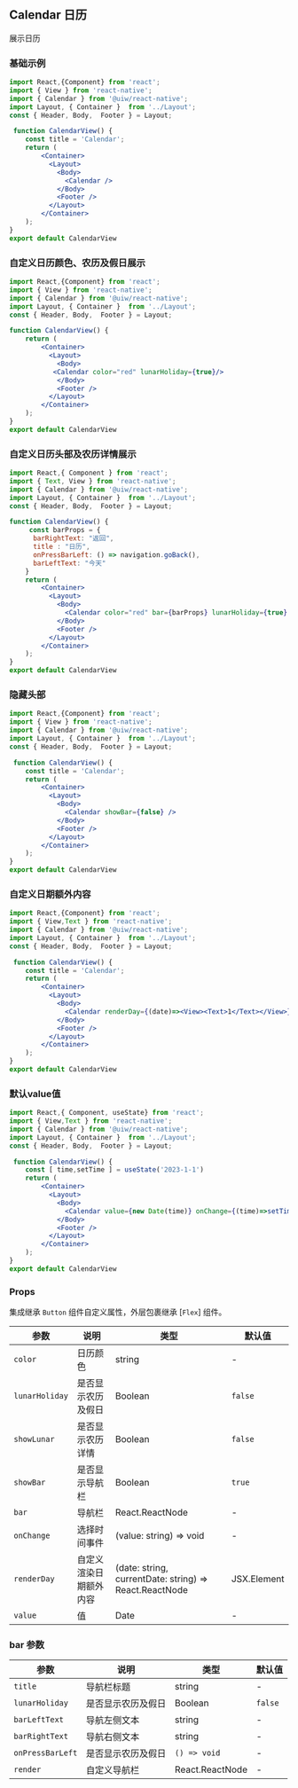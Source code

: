 Calendar 日历
---

展示日历

### 基础示例

```jsx mdx:preview&background=#bebebe29
import React,{Component} from 'react';
import { View } from 'react-native';
import { Calendar } from '@uiw/react-native';
import Layout, { Container }  from '../Layout';
const { Header, Body,  Footer } = Layout;

 function CalendarView() {
    const title = 'Calendar';
    return (
        <Container>
          <Layout>
            <Body>
              <Calendar />
            </Body>
            <Footer />
          </Layout>
        </Container>
    );
}
export default CalendarView
```

### 自定义日历颜色、农历及假日展示

```jsx mdx:preview&background=#bebebe29
import React,{Component} from 'react';
import { View } from 'react-native';
import { Calendar } from '@uiw/react-native';
import Layout, { Container }  from '../Layout';
const { Header, Body,  Footer } = Layout;

function CalendarView() {
    return (
        <Container>
          <Layout>
            <Body>
           <Calendar color="red" lunarHoliday={true}/>
            </Body>
            <Footer />
          </Layout>
        </Container>
    );
}
export default CalendarView

```

### 自定义日历头部及农历详情展示

```jsx mdx:preview&background=#bebebe29
import React,{ Component } from 'react';
import { Text, View } from 'react-native';
import { Calendar } from '@uiw/react-native';
import Layout, { Container }  from '../Layout';
const { Header, Body,  Footer } = Layout;

function CalendarView() {
     const barProps = {
      barRightText: "返回",
      title : "日历",
      onPressBarLeft: () => navigation.goBack(),
      barLeftText: "今天"
    }
    return (
        <Container>
          <Layout>
            <Body>
              <Calendar color="red" bar={barProps} lunarHoliday={true} showLunar={true}/>
            </Body>
            <Footer />
          </Layout>
        </Container>
    );
}
export default CalendarView
```

### 隐藏头部

```jsx mdx:preview&background=#bebebe29
import React,{Component} from 'react';
import { View } from 'react-native';
import { Calendar } from '@uiw/react-native';
import Layout, { Container }  from '../Layout';
const { Header, Body,  Footer } = Layout;

 function CalendarView() {
    const title = 'Calendar';
    return (
        <Container>
          <Layout>
            <Body>
              <Calendar showBar={false} />
            </Body>
            <Footer />
          </Layout>
        </Container>
    );
}
export default CalendarView
```

### 自定义日期额外内容

```jsx mdx:preview&background=#bebebe29
import React,{Component} from 'react';
import { View,Text } from 'react-native';
import { Calendar } from '@uiw/react-native';
import Layout, { Container }  from '../Layout';
const { Header, Body,  Footer } = Layout;

 function CalendarView() {
    const title = 'Calendar';
    return (
        <Container>
          <Layout>
            <Body>
              <Calendar renderDay={(date)=><View><Text>1</Text></View>} />
            </Body>
            <Footer />
          </Layout>
        </Container>
    );
}
export default CalendarView
```

### 默认value值

```jsx mdx:preview&background=#bebebe29
import React,{ Component, useState} from 'react';
import { View,Text } from 'react-native';
import { Calendar } from '@uiw/react-native';
import Layout, { Container }  from '../Layout';
const { Header, Body,  Footer } = Layout;

 function CalendarView() {
    const [ time,setTime ] = useState('2023-1-1')
    return (
        <Container>
          <Layout>
            <Body>
              <Calendar value={new Date(time)} onChange={(time)=>setTime(time)} />
            </Body>
            <Footer />
          </Layout>
        </Container>
    );
}
export default CalendarView
```

### Props

集成继承 `Button` 组件自定义属性，外层包裹继承 [`Flex`] 组件。

| 参数 | 说明 | 类型 | 默认值 |
|------|------|-----|------|
| `color` | 日历颜色 | string | - |
| `lunarHoliday` | 是否显示农历及假日 | Boolean | `false` |
| `showLunar` | 是否显示农历详情 | Boolean | `false` |
| `showBar` | 是否显示导航栏 | Boolean | `true` |
| `bar` | 导航栏 | React.ReactNode | - |
| `onChange` | 选择时间事件 |  (value: string) => void | - |
| `renderDay` | 自定义渲染日期额外内容 | (date: string, currentDate: string) => React.ReactNode | JSX.Element | - |
| `value` | 值 |  Date | - |


### bar 参数
| 参数 | 说明 | 类型 | 默认值 |
|------|------|-----|------|
| `title` | 导航栏标题 | string | - |
| `lunarHoliday` | 是否显示农历及假日 | Boolean | `false` |
| `barLeftText` | 导航左侧文本 | string | - |
| `barRightText` | 导航右侧文本 | string | - |
| `onPressBarLeft` | 是否显示农历及假日 | `() => void` | - |
| `render` | 自定义导航栏 | React.ReactNode | - |
